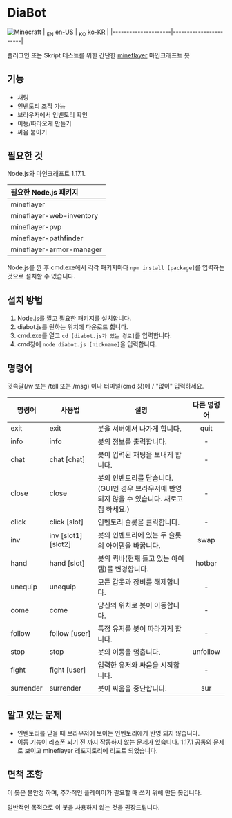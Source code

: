 # DiaBot
![Minecraft](https://img.shields.io/badge/Minecraft-1.17.1-{brightgreen}.svg)
| <sub>EN</sub> [en-US](/readme.md) | <sub>KO</sub> [ko-KR](readme.ko-KR.md) |
|---------------------|-----------------------|

플러그인 또는 Skript 테스트를 위한 간단한 [mineflayer](https://github.com/PrismarineJS/mineflayer) 마인크래프트 봇

## 기능
* 채팅
* 인벤토리 조작 가능
* 브라우저에서 인벤토리 확인
* 이동/따라오게 만들기
* 싸움 붙이기

## 필요한 것
Node.js와 마인크래프트 1.17.1.

| 필요한 Node.js 패키지 |
|:------------|
| mineflayer |
| mineflayer-web-inventory |
| mineflayer-pvp |
| mineflayer-pathfinder |
| mineflayer-armor-manager |

Node.js를 깐 후 cmd.exe에서 각각 패키지마다 `npm install [package]`를 입력하는 것으로 설치할 수 있습니다.

## 설치 방법
1. Node.js를 깔고 필요한 패키지를 설치합니다.
2. diabot.js를 원하는 위치에 다운로드 합니다.
3. cmd.exe를 열고 `cd [diabot.js가 있는 경로]`를 입력합니다.
4. cmd창에 `node diabot.js [nickname]`을 입력합니다.

## 명령어
귓속말(/w 또는 /tell 또는 /msg) 이나 터미널(cmd 창)에 / "없이" 입력하세요.

| 명령어 | 사용법 | 설명 | 다른 명령어 |
|---------|-------|-------------|:-----:|
| exit | exit | 봇을 서버에서 나가게 합니다. | quit |
| info | info | 봇의 정보를 출력합니다. | - |
| chat | chat [chat] | 봇이 입력된 채팅을 보내게 합니다. | - |
| close | close | 봇의 인벤토리를 닫습니다. <br />(GUI인 경우 브라우저에 반영되지 않을 수 있습니다. 새로고침 하세요.) | - |
| click | click [slot] | 인벤토리 슬롯을 클릭합니다. | - |
| inv | inv [slot1] [slot2] | 봇의 인벤토리에 있는 두 슬롯의 아이템을 바꿉니다. | swap |
| hand | hand [slot] | 봇의 퀵바(현재 들고 있는 아이템)를 변경합니다. | hotbar |
| unequip | unequip | 모든 갑옷과 장비를 해제합니다. | - |
| come | come | 당신의 위치로 봇이 이동합니다. | - |
| follow | follow [user] | 특정 유저를 봇이 따라가게 합니다. | - |
| stop | stop | 봇의 이동을 멈춥니다. | unfollow |
| fight | fight [user] | 입력한 유저와 싸움을 시작합니다. | - |
| surrender | surrender | 봇이 싸움을 중단합니다. | sur |

## 알고 있는 문제
* 인벤토리를 닫을 때 브라우저에 보이는 인벤토리에게 반영 되지 않습니다.
* 이동 기능이 리스폰 되기 전 까지 작동하지 않는 문제가 있습니다. 1.17.1 공통의 문제로 보이고 mineflayer 레포지토리에 리포트 되었습니다. 

## 면책 조항
이 봇은 불안정 하며, 추가적인 플레이어가 필요할 때 쓰기 위해 만든 봇입니다.

일반적인 목적으로 이 봇을 사용하지 않는 것을 권장드립니다.
